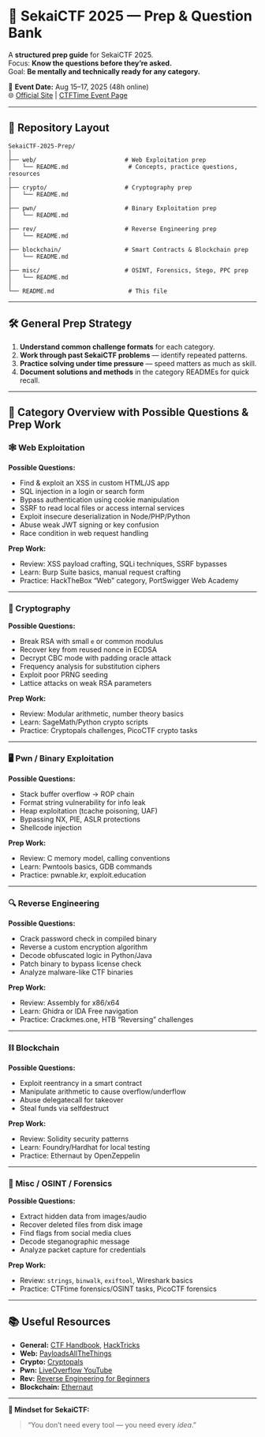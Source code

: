 
# 🏴 SekaiCTF 2025 — Prep & Question Bank

A **structured prep guide** for SekaiCTF 2025.  
Focus: **Know the questions before they’re asked.**  
Goal: **Be mentally and technically ready for any category.**

📅 **Event Date:** Aug 15–17, 2025 (48h online)  
🌐 [Official Site](https://ctf.sekai.team/) | [CTFTime Event Page](https://ctftime.org/event/2243/)

---

## 📂 Repository Layout

```plaintext
SekaiCTF-2025-Prep/
│
├── web/                         # Web Exploitation prep
│   └── README.md                 # Concepts, practice questions, resources
│
├── crypto/                      # Cryptography prep
│   └── README.md
│
├── pwn/                         # Binary Exploitation prep
│   └── README.md
│
├── rev/                         # Reverse Engineering prep
│   └── README.md
│
├── blockchain/                  # Smart Contracts & Blockchain prep
│   └── README.md
│
├── misc/                        # OSINT, Forensics, Stego, PPC prep
│   └── README.md
│
└── README.md                     # This file
````

---

## 🛠 General Prep Strategy

1. **Understand common challenge formats** for each category.
2. **Work through past SekaiCTF problems** — identify repeated patterns.
3. **Practice solving under time pressure** — speed matters as much as skill.
4. **Document solutions and methods** in the category READMEs for quick recall.

---

## 📜 Category Overview with Possible Questions & Prep Work

### 🕸 Web Exploitation

**Possible Questions:**

* Find & exploit an XSS in custom HTML/JS app
* SQL injection in a login or search form
* Bypass authentication using cookie manipulation
* SSRF to read local files or access internal services
* Exploit insecure deserialization in Node/PHP/Python
* Abuse weak JWT signing or key confusion
* Race condition in web request handling

**Prep Work:**

* Review: XSS payload crafting, SQLi techniques, SSRF bypasses
* Learn: Burp Suite basics, manual request crafting
* Practice: HackTheBox “Web” category, PortSwigger Web Academy

---

### 🔐 Cryptography

**Possible Questions:**

* Break RSA with small `e` or common modulus
* Recover key from reused nonce in ECDSA
* Decrypt CBC mode with padding oracle attack
* Frequency analysis for substitution ciphers
* Exploit poor PRNG seeding
* Lattice attacks on weak RSA parameters

**Prep Work:**

* Review: Modular arithmetic, number theory basics
* Learn: SageMath/Python crypto scripts
* Practice: Cryptopals challenges, PicoCTF crypto tasks

---

### 🖥 Pwn / Binary Exploitation

**Possible Questions:**

* Stack buffer overflow → ROP chain
* Format string vulnerability for info leak
* Heap exploitation (tcache poisoning, UAF)
* Bypassing NX, PIE, ASLR protections
* Shellcode injection

**Prep Work:**

* Review: C memory model, calling conventions
* Learn: Pwntools basics, GDB commands
* Practice: pwnable.kr, exploit.education

---

### 🔍 Reverse Engineering

**Possible Questions:**

* Crack password check in compiled binary
* Reverse a custom encryption algorithm
* Decode obfuscated logic in Python/Java
* Patch binary to bypass license check
* Analyze malware-like CTF binaries

**Prep Work:**

* Review: Assembly for x86/x64
* Learn: Ghidra or IDA Free navigation
* Practice: Crackmes.one, HTB “Reversing” challenges

---

### ⛓ Blockchain

**Possible Questions:**

* Exploit reentrancy in a smart contract
* Manipulate arithmetic to cause overflow/underflow
* Abuse delegatecall for takeover
* Steal funds via selfdestruct

**Prep Work:**

* Review: Solidity security patterns
* Learn: Foundry/Hardhat for local testing
* Practice: Ethernaut by OpenZeppelin

---

### 🧩 Misc / OSINT / Forensics

**Possible Questions:**

* Extract hidden data from images/audio
* Recover deleted files from disk image
* Find flags from social media clues
* Decode steganographic message
* Analyze packet capture for credentials

**Prep Work:**

* Review: `strings`, `binwalk`, `exiftool`, Wireshark basics
* Practice: CTFtime forensics/OSINT tasks, PicoCTF forensics

---

## 📚 Useful Resources

* **General:** [CTF Handbook](https://trailofbits.github.io/ctf/), [HackTricks](https://book.hacktricks.xyz/)
* **Web:** [PayloadsAllTheThings](https://github.com/swisskyrepo/PayloadsAllTheThings)
* **Crypto:** [Cryptopals](https://cryptopals.com/)
* **Pwn:** [LiveOverflow YouTube](https://www.youtube.com/c/LiveOverflow)
* **Rev:** [Reverse Engineering for Beginners](https://beginners.re/)
* **Blockchain:** [Ethernaut](https://ethernaut.openzeppelin.com/)

---

**🎯 Mindset for SekaiCTF:**

> “You don’t need every tool — you need every *idea*.”

```

